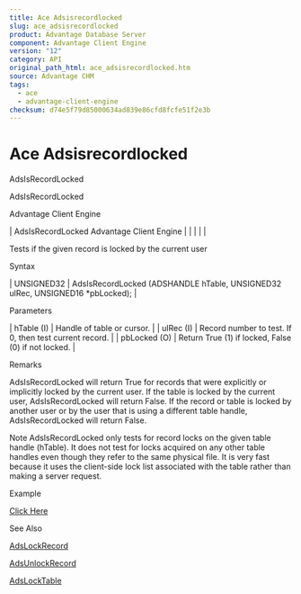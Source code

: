 ```yaml
---
title: Ace Adsisrecordlocked
slug: ace_adsisrecordlocked
product: Advantage Database Server
component: Advantage Client Engine
version: "12"
category: API
original_path_html: ace_adsisrecordlocked.htm
source: Advantage CHM
tags:
  - ace
  - advantage-client-engine
checksum: d74e5f79d85000634ad839e86cfd8fcfe51f2e3b
---
```


# Ace Adsisrecordlocked

AdsIsRecordLocked

AdsIsRecordLocked

Advantage Client Engine

| AdsIsRecordLocked  Advantage Client Engine |  |  |  |  |

Tests if the given record is locked by the current user

Syntax

| UNSIGNED32 | AdsIsRecordLocked (ADSHANDLE hTable,  UNSIGNED32 ulRec,  UNSIGNED16 \*pbLocked); |

Parameters

| hTable (I) | Handle of table or cursor. |
| ulRec (I) | Record number to test. If 0, then test current record. |
| pbLocked (O) | Return True (1) if locked, False (0) if not locked. |

Remarks

AdsIsRecordLocked will return True for records that were explicitly or implicitly locked by the current user. If the table is locked by the current user, AdsIsRecordLocked will return False. If the record or table is locked by another user or by the user that is using a different table handle, AdsIsRecordLocked will return False.

Note AdsIsRecordLocked only tests for record locks on the given table handle (hTable). It does not test for locks acquired on any other table handles even though they refer to the same physical file. It is very fast because it uses the client-side lock list associated with the table rather than making a server request.

Example

[Click Here](ace_examples.md#adsisrecordlockedexample)

See Also

[AdsLockRecord](ace_adslockrecord.md)

[AdsUnlockRecord](ace_adsunlockrecord.md)

[AdsLockTable](ace_adslocktable.md)
